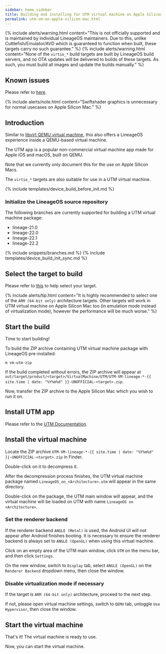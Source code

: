```yaml
---
sidebar: home_sidebar
title: Building and installing for UTM virtual machine on Apple Silicon Mac
permalink: utm-vm-on-apple-silicon-mac.html
---
```


{% include alerts/warning.html content="This is not officially supported and is maintained by individual LineageOS maintainers. Due to this, unlike Cuttlefish/Emulator/AVD which is guaranteed to function when built, these targets carry no such guarantee." %}
{% include alerts/warning.html content="None of the `virtio_*` build targets are built by LineageOS build servers, and no OTA updates will be delivered to builds of these targets. As such, you must build all images and update the builds manually." %}

## Known issues

Please refer to [here](libvirt-qemu.html#known-issues).

{% include alerts/note.html content="Swiftshader graphics is unnecessary for normal usecases on Apple Silicon Mac." %}

## Introduction

Similar to [libvirt QEMU virtual machine](libvirt-qemu.html#introduction), this also offers a LineageOS experience inside a QEMU-based virtual machine.

The UTM app is a popular non-commercial virtual machine app made for Apple iOS and macOS, built on QEMU.

Note that we currently only document this for the use on Apple Silicon Macs.

The `virtio_*` targets are also suitable for use in a UTM virtual machine.

{% include templates/device_build_before_init.md %}

### Initialize the LineageOS source repository

The following branches are currently supported for building a UTM virtual machine package:

* lineage-21.0
* lineage-22.0
* lineage-22.1
* lineage-22.2

{% include snippets/branches.md %}
{% include templates/device_build_init_sync.md %}

## Select the target to build

Please refer to [this](libvirt-qemu.html#select-the-target-to-build) to help select your target.

{% include alerts/tip.html content="It is highly recommended to select one of the `ARM (64-bit only)` architecture targets. Other targets will work in UTM virtual machine on Apple Silicon Mac too (in emulation mode instead of virtualization mode), however the performance will be much worse." %}

## Start the build

Time to start building!

To build the ZIP archive containing UTM virtual machine package with LineageOS pre-installed:
```
m vm-utm-zip
```

If the build completed without errors, the ZIP archive will appear at `out/target/product/<target>/VirtualMachine/UTM/UTM-VM-lineage-*-{{ site.time | date: "%Y%m%d" }}-UNOFFICIAL-<target>.zip`.

Now, transfer the ZIP archive to the Apple Silicon Mac which you wish to run it on.

## Install UTM app

Please refer to the [UTM Documentation](https://docs.getutm.app/installation/macos/).

## Install the virtual machine

Locate the ZIP archive `UTM-VM-lineage-*-{{ site.time | date: "%Y%m%d" }}-UNOFFICIAL-<target>.zip` in Finder.

Double-click on it to decompress it.

After the decompression process finishes, the UTM virtual machine package named `LineageOS_on_<Architecture>.utm` will appear in the same directory.

Double-click on the package, the UTM main window will appear, and the virtual machine will be loaded on UTM with name `LineageOS on <Architecture>`.

### Set the renderer backend

If the renderer backend `ANGLE (Metal)` is used, the Android UI will not appear after Android finishes booting. It is necessary to ensure the renderer backend is always set to `ANGLE (OpenGL)` when using this virtual machine.

Click on an empty area of the UTM main window, click `UTM` on the menu bar, and then click `Settings`.

On the new window, switch to `Display` tab, select `ANGLE (OpenGL)` on the `Renderer Backend` dropdown menu, then close the window.

### Disable virtualization mode if necessary

If the target is `ARM (64-bit only)` architecture, proceed to the next step.

If not, please open virtual machine settings, switch to `QEMU` tab, untoggle `Use Hypervisor`, then close the window.

## Start the virtual machine

That's it! The virtual machine is ready to use.

Now, you can start the virtual machine.
